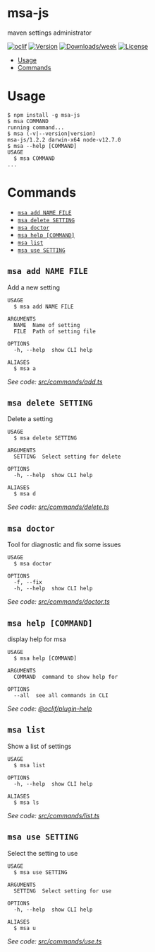 msa-js
======

maven settings administrator

[![oclif](https://img.shields.io/badge/cli-oclif-brightgreen.svg)](https://oclif.io)
[![Version](https://img.shields.io/npm/v/msa-js.svg)](https://npmjs.org/package/msa-js)
[![Downloads/week](https://img.shields.io/npm/dw/msa-js.svg)](https://npmjs.org/package/msa-js)
[![License](https://img.shields.io/npm/l/msa-js.svg)](https://github.com/Gunmer/msa-js/blob/master/package.json)

<!-- toc -->
* [Usage](#usage)
* [Commands](#commands)
<!-- tocstop -->
# Usage
<!-- usage -->
```sh-session
$ npm install -g msa-js
$ msa COMMAND
running command...
$ msa (-v|--version|version)
msa-js/1.2.2 darwin-x64 node-v12.7.0
$ msa --help [COMMAND]
USAGE
  $ msa COMMAND
...
```
<!-- usagestop -->
# Commands
<!-- commands -->
* [`msa add NAME FILE`](#msa-add-name-file)
* [`msa delete SETTING`](#msa-delete-setting)
* [`msa doctor`](#msa-doctor)
* [`msa help [COMMAND]`](#msa-help-command)
* [`msa list`](#msa-list)
* [`msa use SETTING`](#msa-use-setting)

## `msa add NAME FILE`

Add a new setting

```
USAGE
  $ msa add NAME FILE

ARGUMENTS
  NAME  Name of setting
  FILE  Path of setting file

OPTIONS
  -h, --help  show CLI help

ALIASES
  $ msa a
```

_See code: [src/commands/add.ts](https://github.com/Gunmer/msa-js/blob/v1.2.2/src/commands/add.ts)_

## `msa delete SETTING`

Delete a setting

```
USAGE
  $ msa delete SETTING

ARGUMENTS
  SETTING  Select setting for delete

OPTIONS
  -h, --help  show CLI help

ALIASES
  $ msa d
```

_See code: [src/commands/delete.ts](https://github.com/Gunmer/msa-js/blob/v1.2.2/src/commands/delete.ts)_

## `msa doctor`

Tool for diagnostic and fix some issues

```
USAGE
  $ msa doctor

OPTIONS
  -f, --fix
  -h, --help  show CLI help
```

_See code: [src/commands/doctor.ts](https://github.com/Gunmer/msa-js/blob/v1.2.2/src/commands/doctor.ts)_

## `msa help [COMMAND]`

display help for msa

```
USAGE
  $ msa help [COMMAND]

ARGUMENTS
  COMMAND  command to show help for

OPTIONS
  --all  see all commands in CLI
```

_See code: [@oclif/plugin-help](https://github.com/oclif/plugin-help/blob/v2.2.1/src/commands/help.ts)_

## `msa list`

Show a list of settings

```
USAGE
  $ msa list

OPTIONS
  -h, --help  show CLI help

ALIASES
  $ msa ls
```

_See code: [src/commands/list.ts](https://github.com/Gunmer/msa-js/blob/v1.2.2/src/commands/list.ts)_

## `msa use SETTING`

Select the setting to use

```
USAGE
  $ msa use SETTING

ARGUMENTS
  SETTING  Select setting for use

OPTIONS
  -h, --help  show CLI help

ALIASES
  $ msa u
```

_See code: [src/commands/use.ts](https://github.com/Gunmer/msa-js/blob/v1.2.2/src/commands/use.ts)_
<!-- commandsstop -->
